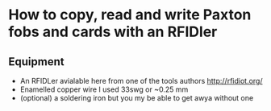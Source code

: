 # How to copy, read and write Paxton fobs and cards with an RFIDler

## Equipment
* An RFIDLer avialable here from one of the tools authors http://rfidiot.org/
* Enamelled copper wire I used 33swg or ~0.25 mm
* (optional) a soldering iron but you my be able to get awya without one